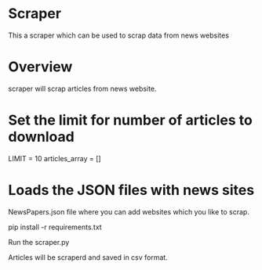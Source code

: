 # Scraper
This a scraper which can be used to scrap data from news websites

# Overview
scraper will scrap articles from news website. 

# Set the limit for number of articles to download
LIMIT = 10
articles_array = []

# Loads the JSON files with news sites
NewsPapers.json file where you can add websites which you like to scrap.

pip install -r requirements.txt

Run the scraper.py

Articles will be scraperd and saved in csv format.
